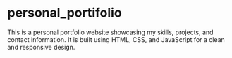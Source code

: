 # personal_portifolio
This is a personal portfolio website showcasing my skills, projects, and contact information. It is built using HTML, CSS, and JavaScript for a clean and responsive design. 
